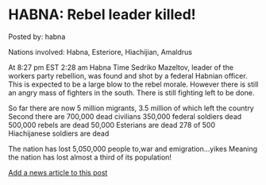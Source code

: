 # HABNA: Rebel leader killed!

Posted by: habna

Nations involved: Habna, Esteriore, Hiachijian, Amaldrus

At 8:27 pm EST 2:28 am Habna Time
Sedriko Mazeltov, leader of the workers party rebellion,
was found and shot by a federal Habnian officer.
This is expected to be a large blow to the rebel morale.
However there is still an angry mass of fighters in the south.
There is still fighting left to be done.

So far there are now 5 million migrants, 3.5 million of which left the country
Second there are 700,000 dead civilians
350,000 federal soldiers dead
500,000 rebels are dead
50,000 Esterians are dead
278 of 500 Hiachijanese soldiers are dead

The nation has lost 5,050,000 people to,war and emigration...yikes
Meaning the nation has lost almost a third of its population!

[Add a news article to this post](http://solborg.xyz/rp/admin.php?event=2016-11-15_rebel-leader-killed!-habna)

